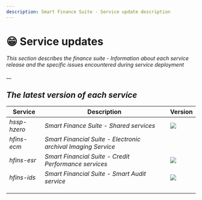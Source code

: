 ```yaml
---
description: Smart Finance Suite - Service update description
---
```


# 😁 Service updates

_This section describes the finance suite - Information about each service release and the specific issues encountered during service deployment_

__

## _The latest version of each service_

| Service      | Description                                                   | Version                                                                                        |
| ------------ | ------------------------------------------------------------- | ---------------------------------------------------------------------------------------------- |
| _hssp-hzero_ | _Smart Finance Suite - Shared services_                       | ![](https://img.shields.io/badge/-1.7.1.BETA.4-brightgreen)                                    |
| _hfins-ecm_  | _Smart Financial Suite - Electronic archival Imaging Service_ | <img src="https://img.shields.io/badge/-1.7.1.BETA.1-brightgreen" alt="" data-size="original"> |
| _hfins-esr_  | _Smart Financial Suite - Credit Performance services_         | ![](https://img.shields.io/badge/-1.7.1.BETA.1-brightgreen)                                    |
| _hfins-ids_  | _Smart Financial Suite - Smart Audit service_                 | ![](https://img.shields.io/badge/-1.7.1.BETA.1-brightgreen)                                    |
|              |                                                               |                                                                                                |
|              |                                                               |                                                                                                |
|              |                                                               |                                                                                                |
